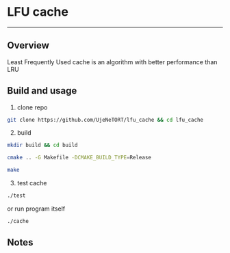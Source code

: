 # LFU cache
---
## Overview
Least Frequently Used cache is an algorithm with better performance than LRU

## Build and usage

1. clone repo

```bash
git clone https://github.com/UjeNeTORT/lfu_cache && cd lfu_cache 
```

2. build

```bash
mkdir build && cd build
```

```bash
cmake .. -G Makefile -DCMAKE_BUILD_TYPE=Release
```

```bash
make
```

3. test cache

```bash
./test
```

or run program itself

```bash
./cache
```

## Notes

